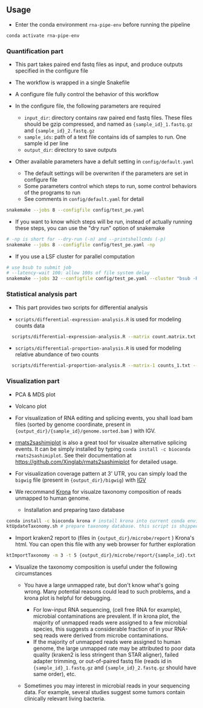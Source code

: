 ## Usage

- Enter the conda environment `rna-pipe-env` before running the pipeline

```bash
conda activate rna-pipe-env
```

### Quantification part

- This part takes paired end fastq files as input, and produce outputs specified in the configure file

- The workflow is wrapped in a single Snakefile 

- A configure file fully control the behavior of this workflow

- In the configure file, the following parameters are required
  - `input_dir`: directory contains raw paired end fastq files. These files should be gzip compressed, and named as `{sample_id}_1.fastq.gz` and `{sample_id}_2.fastq.gz`
  - `sample_ids`: path of a text file contains ids of samples to run. One sample id per line
  - `output_dir`: directory to save outputs

- Other available parameters have a defult setting in `config/default.yaml`
  - The default settings will be overwriten if the parameters are set in configure file
  - Some parameters control which steps to run, some control behaviors of the programs to run
  - See comments in `config/default.yaml` for detail

```bash
snakemake --jobs 8 --configfile config/test_pe.yaml
```

- If you want to know which steps will be run, instead of actually running these steps, you can use the "dry run" option of snakemake

```bash
# -np is short for --dry-run (-n) and --printshellcmds (-p) 
snakemake --jobs 8 --configfile config/test_pe.yaml -np
```

- If you use a LSF cluster for parallel computation

```bash
# use bsub to submit job 
# --latency-wait 100: allow 100s of file system delay
snakemake --jobs 32 --configfile config/test_pe.yaml --cluster "bsub -R span[hosts=1] -q queue_name -n {threads}" --latency-wait 100 
```

### Statistical analysis part

- This part provides two scripts for differential analysis

- `scripts/differential-expression-analysis.R` is used for modeling counts data

```bash
  scripts/differential-expression-analysis.R --matrix count.matrix.txt --label-field label [--covariate-fields batch] --normalize TMM --output diff.table.txt --metadata metadata.txt --case-label T --control-label N --test edger-glmlrt
```

- `scripts/differential-proportion-analysis.R` is used for modeling relative abundance of two counts

```bash
  scripts/differential-proportion-analysis.R --matrix-1 counts_1.txt --matrix-2 counts_2.txt --metadata metadata.txt --label-field label [--covariate-fields batch] --case-label T --control-label N --output diff.table.txt --cores 8
```


### Visualization part

- PCA & MDS plot

- Volcano plot

- For visualization of RNA editing and splicing events, you shall load bam files (sorted by genome coordinate, present in `{output_dir}/{sample_id}/genome.sorted.bam` ) with IGV. 

- [rmats2sashimiplot](https://github.com/Xinglab/rmats2sashimiplot) is also a great tool for visualze alternative splicing events. It can be simply installed by typing `conda install -c bioconda rmats2sashimiplot`. See their documentation at <https://github.com/Xinglab/rmats2sashimiplot> for detailed usage.

- For visualization coverage pattern at 3' UTR, you can simply load the `bigwig` file (present in `{output_dir}/bigwig`) with [IGV](https://software.broadinstitute.org/software/igv/)


- We recommand [Krona](https://github.com/marbl/Krona) for visualze taxonomy composition of reads unmapped to human genome. 
  - Installation and preparing taxo database
```bash
conda install -c bioconda krona # install krona into current conda environment
ktUpdateTaxonomy.sh # prepare taxonomy database. this script is shipped with krona
```

  - Import kraken2 report to (files in `{output_dir}/microbe/report` ) Krona's html. You can open this file with any web browser for further exploration 

```bash
ktImportTaxonomy -m 3 -t 5 {output_dir}/microbe/report/{sample_id}.txt -o krona.html
```

- Visualize the taxonomy composition is useful under the following circumstances

  - You have a large unmapped rate, but don't know what's going wrong. Many potential reasons could lead to such problems, and a krona plot is helpful for debugging. 
    - For low-input RNA sequencing, (cell free RNA for example), microbial contaminations are prevalent. If in krona plot, the majority of unmapped reads were assigned to a few microbial species, this suggests a considerable fraction of in your RNA-seq reads were derived from microbe contaminations.
    - If the majority of unmapped reads were assigned to human genome, the large unmapped rate may be attributed to poor data quality (kraken2 is less stringent than STAR aligner), failed adapter trimming, or out-of-paired fastq file (reads id in `{sample_id}_1.fastq.gz` and `{sample_id}_2.fastq.gz` should have same order), etc.

  - Sometimes you may interest in microbial reads in your sequencing data. For example, several studies suggest some tumors contain clinically relevant living bacteria.


